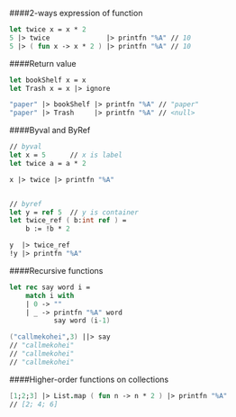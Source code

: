 ####2-ways expression of function
```fsharp
let twice x = x * 2
5 |> twice              |> printfn "%A" // 10
5 |> ( fun x -> x * 2 ) |> printfn "%A" // 10
```

####Return value
```fsharp
let bookShelf x = x 
let Trash x = x |> ignore

"paper" |> bookShelf |> printfn "%A" // "paper"
"paper" |> Trash     |> printfn "%A" // <null>
```

####Byval and ByRef
```fsharp
// byval
let x = 5      // x is label
let twice a = a * 2

x |> twice |> printfn "%A"


// byref
let y = ref 5  // y is container
let twice_ref ( b:int ref ) =
    b := !b * 2

y  |> twice_ref
!y |> printfn "%A"

```

####Recursive functions
```fsharp
let rec say word i =
    match i with
    | 0 -> ""
    | _ -> printfn "%A" word
           say word (i-1)

("callmekohei",3) ||> say
// "callmekohei"
// "callmekohei"
// "callmekohei"
```

####Higher-order functions on collections
```fsharp
[1;2;3] |> List.map ( fun n -> n * 2 ) |> printfn "%A"
// [2; 4; 6]
```
